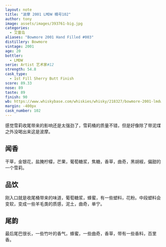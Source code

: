 ```yaml
---
layout: note
title: "波摩 2001 LMDW 桶号102"
author: tony
image: assets/images/393761-big.jpg
categories:
  - 艾雷岛
aliases: "Bowmore 2001 Hand Filled #003"
distillery: Bowmore
vintage: 2001
age: 20
bottler:
  - LMDW
serie: Artist 艺术家#12
strength: 54.8
cask_type:
  - 1st Fill Sherry Butt Finish
score: 89.33
nose: 89
taste: 89
finish: 90
wb: https://www.whiskybase.com/whiskies/whisky/218327/bowmore-2001-lmdw
margin: -400px
cask_number: 102
---
```

感觉雪莉收尾带来的影响还是太强劲了，雪莉桶的质量不错，但是好像除了带泥煤之外没喝出来这是波摩。

## 闻香
干草，金银花，盐腌柠檬，芒果，葡萄糖浆，焦糖，香草，曲奇，黑胡椒，偏甜的一个雪莉。

## 品饮
刚入口就是收尾桶带来的味道，葡萄糖浆，蜂蜜，有一些塑料，花粉。中段塑料会变软，变成一些羊毛类的质感，泥土，曲奇，单宁。

## 尾韵
最后尾巴很长，一些竹叶的香气，蜂蜜，一些曲奇，香草，带有一些香料，百里香。
